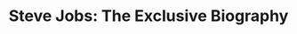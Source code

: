 ---
title: "Steve Jobs: The Exclusive Biography"
description: '“Design is not just what it looks like and feels like. Design is how it works.”'
cover: "images/reading/steve-jobs.jpeg"
publishDate: 2020-05-14
authors: "Walter Isaacson"
categories: ["stories & narratives"]
status: 🟢
---